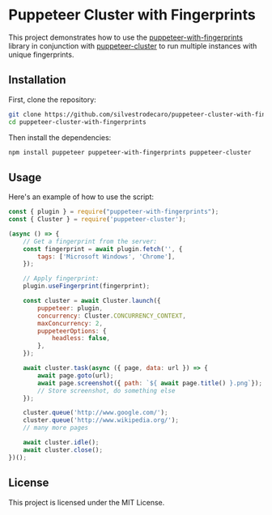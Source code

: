 # Puppeteer Cluster with Fingerprints

This project demonstrates how to use the [puppeteer-with-fingerprints](https://github.com/CheshireCaat/puppeteer-with-fingerprints) library in conjunction with [puppeteer-cluster](https://github.com/thomasdondorf/puppeteer-cluster) to run multiple instances with unique fingerprints.

## Installation

First, clone the repository:

```bash
git clone https://github.com/silvestrodecaro/puppeteer-cluster-with-fingerprints.git
cd puppeteer-cluster-with-fingerprints
```

Then install the dependencies:

```bash
npm install puppeteer puppeteer-with-fingerprints puppeteer-cluster
```

## Usage

Here's an example of how to use the script:

```js
const { plugin } = require("puppeteer-with-fingerprints");
const { Cluster } = require('puppeteer-cluster');

(async () => {
    // Get a fingerprint from the server:
    const fingerprint = await plugin.fetch('', {
        tags: ['Microsoft Windows', 'Chrome'],
    });

    // Apply fingerprint:
    plugin.useFingerprint(fingerprint);

    const cluster = await Cluster.launch({
        puppeteer: plugin,
        concurrency: Cluster.CONCURRENCY_CONTEXT,
        maxConcurrency: 2,
        puppeteerOptions: {
            headless: false,
        },
    });

    await cluster.task(async ({ page, data: url }) => {
        await page.goto(url);
        await page.screenshot({ path: `${ await page.title() }.png`});
        // Store screenshot, do something else
    });

    cluster.queue('http://www.google.com/');
    cluster.queue('http://www.wikipedia.org/');
    // many more pages

    await cluster.idle();
    await cluster.close();
})();
```

## License

This project is licensed under the MIT License.